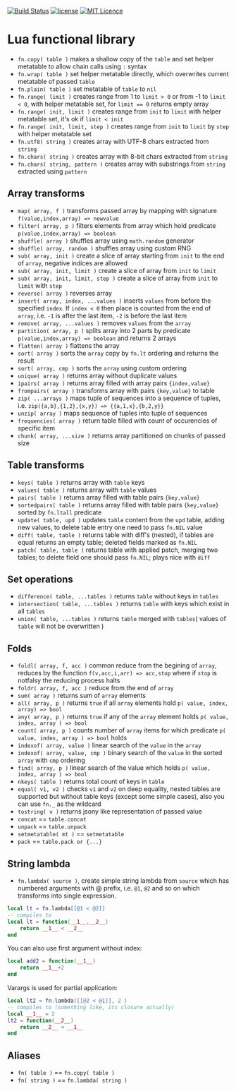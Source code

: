 [![Build Status](https://travis-ci.org/iskolbin/lfn.svg?branch=master)](https://travis-ci.org/iskolbin/lfn)
[![license](https://img.shields.io/badge/license-public%20domain-blue.svg)](http://unlicense.org/)
[![MIT Licence](https://badges.frapsoft.com/os/mit/mit.svg?v=103)](https://opensource.org/licenses/mit-license.php)


Lua functional library
======================

* `fn.copy( table )` makes a shallow copy of the `table` and set helper metatable to allow chain calls using `:` syntax
* `fn.wrap( table )` set helper metatable directly, which overwrites current metatable of passed `table`
* `fn.plain( table )` set metatable of `table` to `nil`
* `fn.range( limit )` creates range from 1 to `limit > 0` or from -1 to `limit < 0`, with helper metatable set, for `limit == 0` returns empty array
* `fn.range( init, limit )` creates range from `init` to `limit` with helper metatable set, it's ok if `limit < init`
* `fn.range( init, limit, step )` creates range from `init` to `limit` by `step` with helper metatable set
* `fn.utf8( string )` creates array with UTF-8 chars extracted from `string`
* `fn.chars( string )` creates array with 8-bit chars extracted from `string`
* `fn.chars( string, pattern )` creates array with substrings from `string` extracted using `pattern`


Array transforms
----------------

* `map( array, f )` transforms passed array by mapping with signature `f(value,index,array) => newvalue`
* `filter( array, p )` filters elements from array which hold predicate `p(value,index,array) => boolean`
* `shuffle( array )` shuffles array using `math.random` generator
* `shuffle( array, random )` shuffles array using custom RNG
* `sub( array, init )` create a slice of array starting from `init` to the end of `array`, negative indices are allowed
* `sub( array, init, limit )` create a slice of array from `init` to `limit`
* `sub( array, init, limit, step )` create a slice of array from `init` to `limit` with `step`
* `reverse( array )` reverses array
* `insert( array, index, ...values )` inserts `values` from before the specified `index`. If `index < 0` then place is counted from the end of `array`, i.e. `-1` is after the last item, `-2` is before the last item
* `remove( array, ...values )` removes `values` from the `array`
* `partition( array, p )` splits array into 2 parts by predicate `p(value,index,array) => boolean` and returns 2 arrays
* `flatten( array )` flattens the array
* `sort( array )` sorts the `array` copy by `fn.lt` ordering and returns the result
* `sort( array, cmp )` sorts the `array` using custom ordering
* `unique( array )` returns array without duplicate values
* `ipairs( array )` returns array filled with array pairs `{index,value}`
* `frompairs( array )` transforms array with pairs `{key,value}` to table
* `zip( ...arrays )` maps tuple of sequences into a sequence of tuples, i.e. `zip({a,b},{1,2},{x,y}) => {{a,1,x},{b,2,y}}`
* `unzip( array )` maps sequence of tuples into tuple of sequences
* `frequencies( array )` return table filled with count of occurencies of specific item
* `chunk( array, ...size )` returns array partitioned on chunks of passed size


Table transforms
----------------

* `keys( table )` returns array with `table` keys
* `values( table )` returns array with `table` values
* `pairs( table )` returns array filled with table pairs `{key,value}`
* `sortedpairs( table )` returns array filled with table pairs `{key,value}` sorted by `fn.ltall` predicate
* `update( table, upd )` updates `table` content from the `upd` table, adding new values, to delete table entry one need to pass `fn.NIL` value
* `diff( table, table )` returns table with diff's (nested), if tables are equal returns an empty table; deleted fields marked as `fn.NIL`
* `patch( table, table )` returns table with applied patch, merging two tables; to delete field one should pass `fn.NIL`; plays nice with `diff`


Set operations
--------------

* `difference( table, ...tables )` returns `table` without keys in `tables`
* `intersection( table, ...tables )` returns `table` with keys which exist in all `tables`
* `union( table, ...tables )` returns `table` merged with `tables`( values of `table` will not be overwritten )

Folds
-----

* `foldl( array, f, acc )` common reduce from the begining of `array`, reduces by the function `f(v,acc,i,arr) => acc,stop` where if `stop` is notfalsy the reducing process halts
* `foldr( array, f, acc )` reduce from the end of `array`
* `sum( array )` returns sum of `array` elements
* `all( array, p )` returns `true` if all `array` elements hold `p( value, index, array) => bool`
* `any( array, p )` returns `true` if any of the `array` element holds `p( value, index, array ) => bool`
* `count( array, p )` counts number of `array` items for which predicate `p( value, index, array ) => bool` holds
* `indexof( array, value )` linear search of the `value` in the `array`
* `indexof( array, value, cmp )` binary search of the `value` in the sorted `array` with `cmp` ordering
* `find( array, p )` linear search of the value which holds `p( value, index, array ) => bool`
* `nkeys( table )` returns total count of keys in `table`
* `equal( v1, v2 )` checks `v1` and `v2` on deep equality, nested tables are supported but without table keys (except some simple cases), also you can use `fn._` as the wildcard
* `tostring( v )` returns jsony like representation of passed value
* `concat` == `table.concat`
* `unpack` == `table.unpack`
* `setmetatable( mt )` == `setmetatable`
* `pack` == `table.pack or {...}`

String lambda
-------------

* `fn.lambda( source )`, create simple string lambda from `source` which has numbered arguments with @ prefix, i.e. `@1`, `@2` and so on which transforms into single expression.
```lua
local lt = fn.lambda[[@1 < @2]]
-- compiles to
local lt = function(__1__,__2__)
	return __1__ < __2__
end
```

You can also use first argument without index:

```lua
local add2 = function(__1__)
	return __1__+2
end
```

Varargs is used for partial application:

```lua
local lt2 = fn.lambda([[@2 < @1]], 2 )
-- compiles to (something like, its closure actually)
local __1__ = 2
lt2 = function(__2__)
	return __2__ < __1__
end
```

Aliases
-------

* `fn( table )` == `fn.copy( table )`
* `fn( string )` == `fn.lambda( string )`

